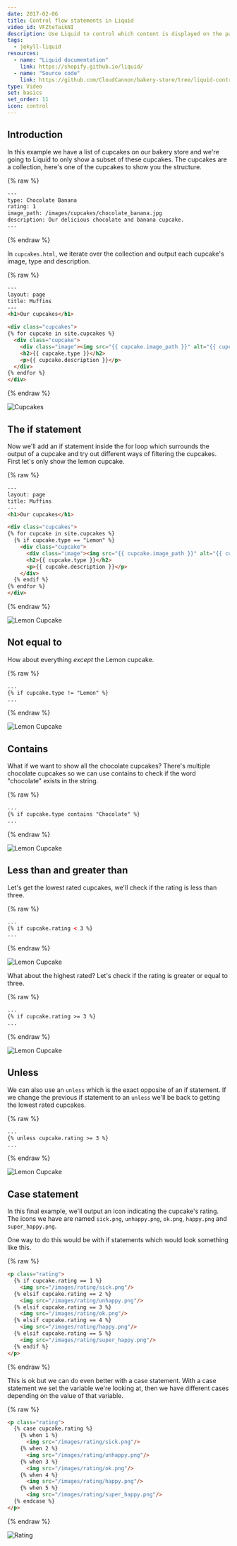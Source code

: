 ```yaml
---
date: 2017-02-06
title: Control flow statements in Liquid
video_id: VFZteTaikNI
description: Use Liquid to control which content is displayed on the page
tags:
  - jekyll-liquid
resources:
  - name: "Liquid documentation"
    link: https://shopify.github.io/liquid/
  - name: "Source code"
    link: https://github.com/CloudCannon/bakery-store/tree/liquid-control-flow
type: Video
set: basics
set_order: 11
icon: control
---
```

## Introduction
In this example we have a list of cupcakes on our bakery store and we're going to Liquid to only show a subset of these cupcakes. The cupcakes are a collection, here's one of the cupcakes to show you the structure.

{% raw %}
~~~html
---
type: Chocolate Banana
rating: 1
image_path: /images/cupcakes/chocolate_banana.jpg
description: Our delicious chocolate and banana cupcake.
---
~~~
{% endraw %}


In `cupcakes.html`, we iterate over the collection and output each cupcake's image, type and description.

{% raw %}
~~~html
---
layout: page
title: Muffins
---
<h1>Our cupcakes</h1>

<div class="cupcakes">
{% for cupcake in site.cupcakes %}
  <div class="cupcake">
    <div class="image"><img src="{{ cupcake.image_path }}" alt="{{ cupcake.type }}" /></div>
    <h2>{{ cupcake.type }}</h2>
    <p>{{ cupcake.description }}</p>
  </div>
{% endfor %}
</div>
~~~
{% endraw %}

![Cupcakes](/images/tutorials/control-flow-statements/cupcakes.png)

## The if statement

Now we'll add an if statement inside the for loop which surrounds the output of a cupcake and try out different ways of filtering the cupcakes. First let's only show the lemon cupcake.

{% raw %}
~~~html
---
layout: page
title: Muffins
---
<h1>Our cupcakes</h1>

<div class="cupcakes">
{% for cupcake in site.cupcakes %}
  {% if cupcake.type == "Lemon" %}
    <div class="cupcake">
      <div class="image"><img src="{{ cupcake.image_path }}" alt="{{ cupcake.type }}" /></div>
      <h2>{{ cupcake.type }}</h2>
      <p>{{ cupcake.description }}</p>
    </div>
  {% endif %}
{% endfor %}
</div>
~~~
{% endraw %}

![Lemon Cupcake](/images/tutorials/control-flow-statements/lemon.png)

## Not equal to

How about everything *except* the Lemon cupcake.

{% raw %}
~~~html
...
{% if cupcake.type != "Lemon" %}
...
~~~
{% endraw %}

![Lemon Cupcake](/images/tutorials/control-flow-statements/not-lemon.png)

## Contains

What if we want to show all the chocolate cupcakes? There's multiple chocolate cupcakes so we can use contains to check if the word "chocolate" exists in the string.

{% raw %}
~~~html
...
{% if cupcake.type contains "Chocolate" %}
...
~~~
{% endraw %}

![Lemon Cupcake](/images/tutorials/control-flow-statements/chocolate.png)

## Less than and greater than

Let's get the lowest rated cupcakes, we'll check if the rating is less than three.

{% raw %}
~~~html
...
{% if cupcake.rating < 3 %}
...
~~~
{% endraw %}

![Lemon Cupcake](/images/tutorials/control-flow-statements/less-than.png)

What about the highest rated? Let's check if the rating is greater or equal to three.

{% raw %}
~~~html
...
{% if cupcake.rating >= 3 %}
...
~~~
{% endraw %}

![Lemon Cupcake](/images/tutorials/control-flow-statements/greater-than.png)

## Unless

We can also use an `unless` which is the exact opposite of an if statement. If we change the previous if statement to an `unless` we'll be back to getting the lowest rated cupcakes.

{% raw %}
~~~html
...
{% unless cupcake.rating >= 3 %}
...
~~~
{% endraw %}

![Lemon Cupcake](/images/tutorials/control-flow-statements/less-than.png)

## Case statement

In this final example, we'll output an icon indicating the cupcake's rating. The icons we have are named `sick.png`, `unhappy.png`, `ok.png`, `happy.png` and `super_happy.png`.

One way to do this would be with if statements which would look something like this.

{% raw %}
~~~html
<p class="rating">
  {% if cupcake.rating == 1 %}
    <img src="/images/rating/sick.png"/>
  {% elsif cupcake.rating == 2 %}
    <img src="/images/rating/unhappy.png"/>
  {% elsif cupcake.rating == 3 %}
    <img src="/images/rating/ok.png"/>
  {% elsif cupcake.rating == 4 %}
    <img src="/images/rating/happy.png"/>
  {% elsif cupcake.rating == 5 %}
    <img src="/images/rating/super_happy.png"/>
  {% endif %}
</p>
~~~
{% endraw %}


This is ok but we can do even better with a case statement. With a case statement we set the variable we're looking at, then we have different cases depending on the value of that variable.

{% raw %}
~~~html
<p class="rating">
  {% case cupcake.rating %}
    {% when 1 %}
      <img src="/images/rating/sick.png"/>
    {% when 2 %}
      <img src="/images/rating/unhappy.png"/>
    {% when 3 %}
      <img src="/images/rating/ok.png"/>
    {% when 4 %}
      <img src="/images/rating/happy.png"/>
    {% when 5 %}
      <img src="/images/rating/super_happy.png"/>
  {% endcase %}
</p>
~~~
{% endraw %}

![Rating](/images/tutorials/control-flow-statements/rating.png)
